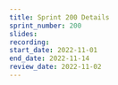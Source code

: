 ```yaml
---
title: Sprint 200 Details
sprint_number: 200
slides:
recording:
start_date: 2022-11-01
end_date: 2022-11-14
review_date: 2022-11-02
---
```

